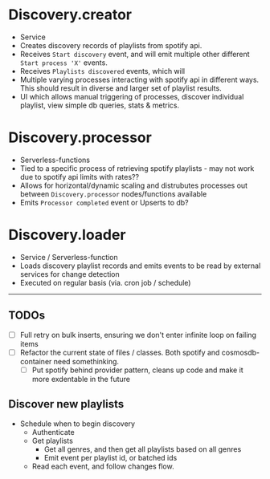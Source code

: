 # Discovery.creator
  - Service
  - Creates discovery records of playlists from spotify api.
  - Receives `Start discovery` event, and will emit multiple other different `Start process 'X'` events.
  - Receives `Playlists discovered` events, which will 
  - Multiple varying processes interacting with spotify api in different ways. This should result in diverse and larger set of playlist results.
  - UI which allows manual triggering of processes, discover individual playlist, view simple db queries, stats & metrics.

# Discovery.processor
  - Serverless-functions
  - Tied to a specific process of retrieving spotify playlists - may not work due to spotify api limits with rates??
  - Allows for horizontal/dynamic scaling and distrubutes processes out between `Discovery.processor` nodes/functions available
  - Emits `Processor completed` event or Upserts to db?

# Discovery.loader
  - Service / Serverless-function
  - Loads discovery playlist records and emits events to be read by external services for change detection
  - Executed on regular basis (via. cron job / schedule)

---
## TODOs
- [ ] Full retry on bulk inserts, ensuring we don't enter infinite loop on failing items
- [ ] Refactor the current state of files / classes. Both spotify and cosmosdb-container need somethinking.
  - [ ] Put spotify behind provider pattern, cleans up code and make it more exdentable in the future

## Discover new playlists

- Schedule when to begin discovery
  - Authenticate
  - Get playlists
    - Get all genres, and then get all playlists based on all genres
    - Emit event per playlist id, or batched ids
  - Read each event, and follow changes flow.